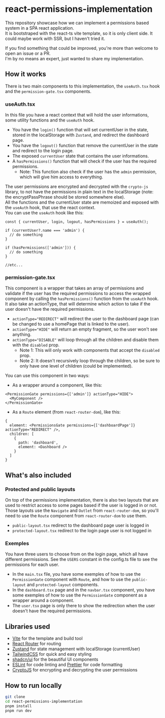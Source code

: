 # react-permissions-implementation

This repository showcase how we can implement a permissions based system in a SPA react application.  
It is bootstraped with the react-ts vite template, so it is only client side. It could maybe work with SSR, but I haven't tried it.  
  
If you find something that could be improved, you're more than welcome to open an issue or a PR.  
I'm by no means an expert, just wanted to share my implementation.

## How it works

There is two main components to this implementation, the `useAuth.tsx` hook and the `permission-gate.tsx` components.

### useAuth.tsx

In this file you have a react context that will hold the user informations, some utility functions and the `useAuth` hook.

- You have the `login()` function that will set currentUser in the state, stored in the localStorage with `Zustand`, and redirect the dashboard page.
- You have the `logout()` function that remove the currentUser in the state and redirect to the login page.
- The exposed `currentUser` state that contains the user informations.
- A `hasPermissions()` function that will check if the user has the required permissions.
  - Note: This function also check if the user has the `admin` permission, which will give him access to everything.

The user permissions are encrypted and decrypted with the `crypto-js` library, to not have the permissions in plain text in the localStorage (note: the encryptPassPhrase should be stored somewhere else).  
All the functions and the currentUser state are memoized and exposed with the `useAuth` hook, that use the react context.  
You can use the `useAuth` hook like this:

```tsx
const { currentUser, login, logout, hasPermissions } = useAuth();

if (currentUser?.name === 'admin') {
  // do something
}

if (hasPermissions(['admin'])) {
  // do something
}

//etc...
```

### permission-gate.tsx

This component is a wrapper that takes an array of permissions and validate if the user has the required permissions to access the wrapped component by calling the `hasPermissions()` function from the `useAuth` hook.  
It also take an actionType, that will determine which action to take if the user doesn't have the required permissions.

- `actionType="REDIRECT"` will redirect the user to the dashboard page (can be changed to use a homePage that is linked to the user).
- `actionType="HIDE"` will return an empty fragment, so the user won't see anything.
- `actionType="DISABLE"` will loop through all the children and disable them with the `disabled` prop.
  - Note 1: This will only work with components that accept the `disabled` prop.
  - Note 2: It doesn't recursively loop through the children, so be sure to only have one level of children (could be implemented).

You can use this component in two ways:

- As a wrapper around a component, like this:

```tsx
<PermissionGate permissions={['admin']} actionType="HIDE">
  <MyComponent />
</PermissionGate>
```

- As a `Route` element (from `react-router-dom`), like this:

```tsx
{
  element: <PermissionsGate permissions={['dashboardPage']} actionType="REDIRECT" />,
  children: [
    {
      path: 'dashboard',
      element: <Dashboard />
    }
  ]
}
```

## What's also included

### Protected and public layouts

On top of the permissions implementation, there is also two layouts that are used to restrict access to some pages based if the user is logged in or not.  
Those layouts use the `Navigate` and `Outlet` from `react-router-dom`, so you'll need to use the `Route` component from `react-router-dom` to use them.

- `public-layout.tsx` redirect to the dashboard page user is logged in
- `protected-layout.tsx` redirect to the login page user is not logged in

### Exemples

You have three users to choose from on the login page, which all have different permissions. See the `USERS` constant in the config.ts file to see the permissions for each user.  

- In the `main.tsx` file, you have some exemples of how to use the `PermissionGate` component with `Route`, and how to use the `public-layout` and `protected-layout` components.
- In the `dashboard.tsx` page and in the `navbar.tsx` component, you have some exemples of how to use the `PermissionGate` component as a wrapper around a component.
- The `user.tsx` page is only there to show the redirection when the user doesn't have the required permissions.

## Libraries used

- [Vite](https://vitejs.dev/) for the template and build tool
- [React Router](https://reactrouter.com/) for routing
- [Zustand](https://docs.pmnd.rs/zustand/getting-started/introduction) for state management with localStorage (currentUser)
- [TailwindCSS](https://tailwindcss.com/) for quick and easy styling
- [shadcn/ui](https://ui.shadcn.com/) for the beautiful UI components
- [ESLint](https://eslint.org/) for code linting and [Prettier](https://prettier.io/) for code formatting
- [CryptoJS](https://cryptojs.gitbook.io/docs/) for encrypting and decrypting the user permissions

## How to run locally

```bash
git clone
cd react-permissions-implementation
pnpm install
pnpm run dev
```
